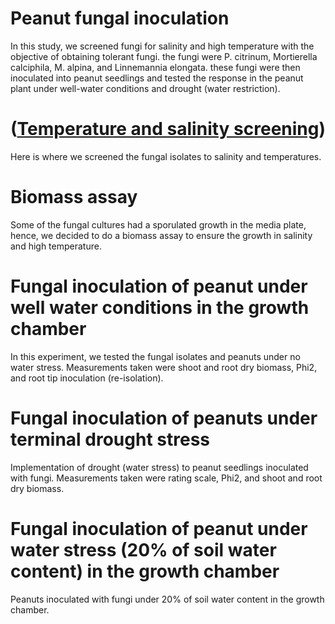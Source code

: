 # Peanut fungal inoculation
In this study, we screened fungi for salinity and high temperature with the objective of obtaining tolerant fungi. the fungi were P. citrinum, Mortierella calciphila, M. alpina, and Linnemannia elongata. these fungi were then inoculated into peanut seedlings and tested the response in the peanut plant under well-water conditions and drought (water restriction).
# ([Temperature and salinity screening](https://github.com/lauraRodriiguez/PGPFpeanut/blob/main/01_TemperatureandSaltExp.Rmd))
Here is where we screened the fungal isolates to salinity and temperatures.
# Biomass assay
Some of the fungal cultures had a sporulated growth in the media plate, hence, we decided to do a biomass assay to ensure the growth in salinity and high temperature.
# Fungal inoculation of peanut under well water conditions in the growth chamber
In this experiment, we tested the fungal isolates and peanuts under no water stress. Measurements taken were shoot and root dry biomass, Phi2, and root tip inoculation (re-isolation).
# Fungal inoculation of peanuts under terminal drought stress
Implementation of drought (water stress) to peanut seedlings inoculated with fungi. Measurements taken were rating scale, Phi2, and shoot and root dry biomass.
# Fungal inoculation of peanut under water stress (20% of soil water content) in the growth chamber
Peanuts inoculated with fungi under 20% of soil water content in the growth chamber.
